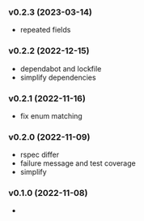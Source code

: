###  v0.2.3  (2023-03-14)
- repeated fields

###  v0.2.2  (2022-12-15)
- dependabot and lockfile
- simplify dependencies

###  v0.2.1  (2022-11-16)
- fix enum matching

###  v0.2.0  (2022-11-09)
- rspec differ
- failure message and test coverage
- simplify

###  v0.1.0  (2022-11-08)
-

